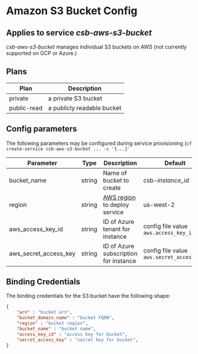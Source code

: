 # Amazon S3 Bucket Config
## Applies to service *csb-aws-s3-bucket*

*csb-aws-s3-bucket* manages individual S3 buckets on AWS (not currently supported on GCP or Azure.)

## Plans

| Plan | Description |
|------|-------------|
| private | a private S3 bucket |
| public-read | a publicly readable bucket |

## Config parameters

The following parameters may be configured during service provisioning (`cf create-service csb-aws-s3-bucket ... -c '{...}'`

| Parameter | Type | Description | Default |
|-----------|------|------|---------|
| bucket_name| string | Name of bucket to create | csb-*instance_id* |
| region  | string | [AWS region](https://docs.aws.amazon.com/AWSEC2/latest/UserGuide/using-regions-availability-zones.html#concepts-available-regions) to deploy service  | us-west-2 |
| aws_access_key_id | string | ID of Azure tenant for instance | config file value `aws.access_key_id` |
| aws_secret_access_key | string | ID of Azure subscription for instance | config file value `aws.secret_access_key` |

## Binding Credentials

The binding credentials for the S3 bucket have the following shape:

```json
{
    "arn" : "bucket arn",
    "bucket_domain_name" : "bucket FQDN",
    "region" : "bucket region",
    "bucket_name" : "bucket name",
    "access_key_id" : "access key for bucket",
    "secret_access_key" : "secret key for bucket",
}
```